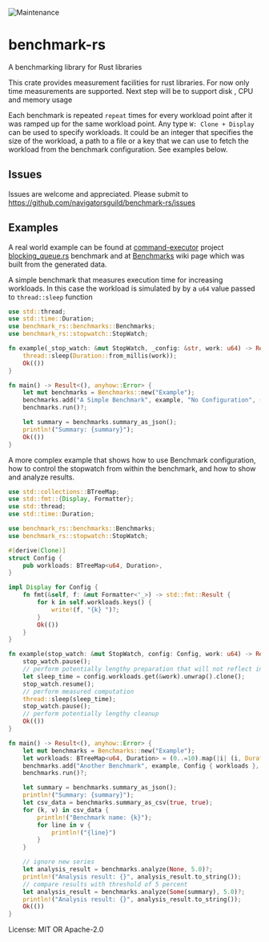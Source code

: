 ![Maintenance](https://img.shields.io/badge/maintenance-activly--developed-brightgreen.svg)

# benchmark-rs

A benchmarking library for Rust libraries

This crate provides measurement facilities for rust libraries. For now only time measurements
are supported. Next step will be to support disk , CPU and memory usage

Each benchmark is repeated `repeat` times for every workload point after it was ramped up for
the same workload point. Any type `W: Clone + Display` can be used to specify workloads. It could
be an integer that specifies the size of the workload, a path to a file or a key that we can use
to fetch the workload from the benchmark configuration. See examples below.

## Issues
Issues are welcome and appreciated. Please submit to https://github.com/navigatorsguild/benchmark-rs/issues

## Examples
A real world example can be found at
[command-executor](https://github.com/navigatorsguild/command-executor) project
[blocking_queue.rs](https://github.com/navigatorsguild/command-executor/blob/main/benches/blocking_queue.rs)
benchmark and at [Benchmarks](https://github.com/navigatorsguild/command-executor/wiki/Benchmarks)
wiki page which was built from the generated data.

A simple benchmark that measures execution time for increasing workloads. In this case the workload is simulated by
by a `u64` value passed to `thread::sleep` function
```rust
use std::thread;
use std::time::Duration;
use benchmark_rs::benchmarks::Benchmarks;
use benchmark_rs::stopwatch::StopWatch;

fn example(_stop_watch: &mut StopWatch, _config: &str, work: u64) -> Result<(), anyhow::Error> {
    thread::sleep(Duration::from_millis(work));
    Ok(())
}

fn main() -> Result<(), anyhow::Error> {
    let mut benchmarks = Benchmarks::new("Example");
    benchmarks.add("A Simple Benchmark", example, "No Configuration", (1..=10).collect(), 2, 1)?;
    benchmarks.run()?;

    let summary = benchmarks.summary_as_json();
    println!("Summary: {summary}");
    Ok(())
}
```

A more complex example that shows how to use Benchmark configuration, how to control the
stopwatch from within the benchmark, and how to show and analyze results.
```rust
use std::collections::BTreeMap;
use std::fmt::{Display, Formatter};
use std::thread;
use std::time::Duration;

use benchmark_rs::benchmarks::Benchmarks;
use benchmark_rs::stopwatch::StopWatch;

#[derive(Clone)]
struct Config {
    pub workloads: BTreeMap<u64, Duration>,
}

impl Display for Config {
    fn fmt(&self, f: &mut Formatter<'_>) -> std::fmt::Result {
        for k in self.workloads.keys() {
            write!(f, "{k} ")?;
        }
        Ok(())
    }
}

fn example(stop_watch: &mut StopWatch, config: Config, work: u64) -> Result<(), anyhow::Error> {
    stop_watch.pause();
    // perform potentially lengthy preparation that will not reflect in the measurement
    let sleep_time = config.workloads.get(&work).unwrap().clone();
    stop_watch.resume();
    // perform measured computation
    thread::sleep(sleep_time);
    stop_watch.pause();
    // perform potentially lengthy cleanup
    Ok(())
}

fn main() -> Result<(), anyhow::Error> {
    let mut benchmarks = Benchmarks::new("Example");
    let workloads: BTreeMap<u64, Duration> = (0..=10).map(|i| (i, Duration::from_millis(i))).collect();
    benchmarks.add("Another Benchmark", example, Config { workloads }, (1..=10).collect(), 2, 1)?;
    benchmarks.run()?;

    let summary = benchmarks.summary_as_json();
    println!("Summary: {summary}");
    let csv_data = benchmarks.summary_as_csv(true, true);
    for (k, v) in csv_data {
        println!("Benchmark name: {k}");
        for line in v {
            println!("{line}")
        }
    }

    // ignore new series
    let analysis_result = benchmarks.analyze(None, 5.0)?;
    println!("Analysis result: {}", analysis_result.to_string());
    // compare results with threshold of 5 percent
    let analysis_result = benchmarks.analyze(Some(summary), 5.0)?;
    println!("Analysis result: {}", analysis_result.to_string());
    Ok(())
}
```


License: MIT OR Apache-2.0
